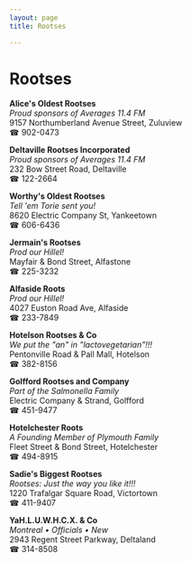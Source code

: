 ```yaml
---
layout: page 
title: Rootses

---
```



# Rootses


 **Alice's Oldest Rootses**  
_Proud sponsors of Averages 11.4 FM_  
9157 Northumberland Avenue Street, Zuluview  
☎ 902-0473

**Deltaville Rootses Incorporated**  
_Proud sponsors of Averages 11.4 FM_  
232 Bow Street Road, Deltaville  
☎ 122-2664

**Worthy's Oldest Rootses**  
_Tell 'em Torie sent you!_  
8620 Electric Company St, Yankeetown  
☎ 606-6436

**Jermain's Rootses**  
_Prod our Hillel!_  
Mayfair & Bond Street, Alfastone  
☎ 225-3232

**Alfaside Roots**  
_Prod our Hillel!_  
4027 Euston Road Ave, Alfaside  
☎ 233-7849

**Hotelson Rootses & Co**  
_We put the "an" in "lactovegetarian"!!!_  
Pentonville Road & Pall Mall, Hotelson  
☎ 382-8156

**Golfford Rootses and Company**  
_Part of the Salmonella Family_  
Electric Company & Strand, Golfford  
☎ 451-9477

**Hotelchester Roots**  
_A Founding Member of Plymouth Family_  
Fleet Street & Bond Street, Hotelchester  
☎ 494-8915

**Sadie's Biggest Rootses**  
_Rootses: Just the way you like it!!!_  
1220 Trafalgar Square Road, Victortown  
☎ 411-9407

**YaH.L.U.W.H.C.X. & Co**  
_Montreal • Officials • New_  
2943 Regent Street Parkway, Deltaland  
☎ 314-8508


